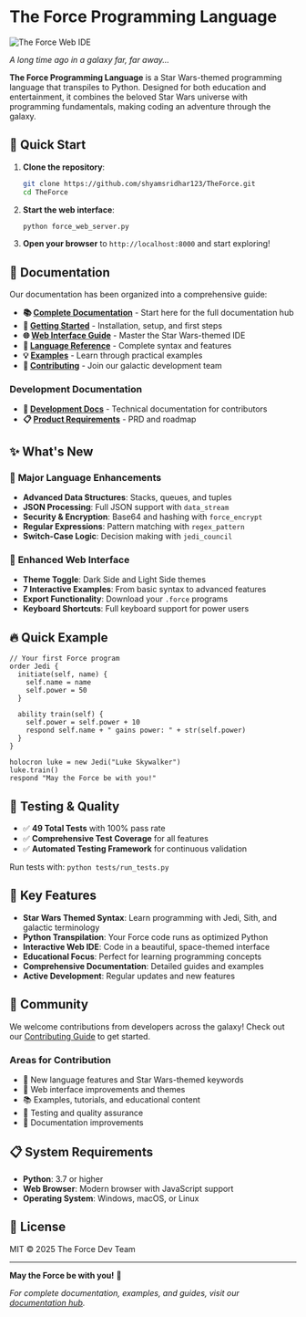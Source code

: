 # The Force Programming Language

![The Force Web IDE](https://github.com/user-attachments/assets/e8cd8bab-8023-49c9-804a-03f9e14e4b06)

*A long time ago in a galaxy far, far away...*

**The Force Programming Language** is a Star Wars-themed programming language that transpiles to Python. Designed for both education and entertainment, it combines the beloved Star Wars universe with programming fundamentals, making coding an adventure through the galaxy.

## 🚀 Quick Start

1. **Clone the repository**:
   ```bash
   git clone https://github.com/shyamsridhar123/TheForce.git
   cd TheForce
   ```

2. **Start the web interface**:
   ```bash
   python force_web_server.py
   ```

3. **Open your browser** to `http://localhost:8000` and start exploring!

## 📖 Documentation

Our documentation has been organized into a comprehensive guide:

- **📚 [Complete Documentation](docs/index.md)** - Start here for the full documentation hub
- **🚀 [Getting Started](docs/getting-started.md)** - Installation, setup, and first steps  
- **🌐 [Web Interface Guide](docs/web-interface.md)** - Master the Star Wars-themed IDE
- **📖 [Language Reference](docs/language-reference.md)** - Complete syntax and features
- **💡 [Examples](docs/examples.md)** - Learn through practical examples
- **🤝 [Contributing](docs/contributing.md)** - Join our galactic development team

### Development Documentation
- **🔧 [Development Docs](docs/development/)** - Technical documentation for contributors
- **📋 [Product Requirements](docs/prd.md)** - PRD and roadmap

## ✨ What's New

### 🚀 **Major Language Enhancements**
- **Advanced Data Structures**: Stacks, queues, and tuples
- **JSON Processing**: Full JSON support with `data_stream`
- **Security & Encryption**: Base64 and hashing with `force_encrypt`
- **Regular Expressions**: Pattern matching with `regex_pattern`
- **Switch-Case Logic**: Decision making with `jedi_council`

### 🎨 **Enhanced Web Interface**
- **Theme Toggle**: Dark Side and Light Side themes
- **7 Interactive Examples**: From basic syntax to advanced features
- **Export Functionality**: Download your `.force` programs
- **Keyboard Shortcuts**: Full keyboard support for power users

## 🔥 Quick Example

```force
// Your first Force program
order Jedi {
  initiate(self, name) {
    self.name = name
    self.power = 50
  }
  
  ability train(self) {
    self.power = self.power + 10
    respond self.name + " gains power: " + str(self.power)
  }
}

holocron luke = new Jedi("Luke Skywalker")
luke.train()
respond "May the Force be with you!"
```

## 🧪 Testing & Quality

- ✅ **49 Total Tests** with 100% pass rate
- ✅ **Comprehensive Test Coverage** for all features
- ✅ **Automated Testing Framework** for continuous validation

Run tests with: `python tests/run_tests.py`

## 🌟 Key Features

- **Star Wars Themed Syntax**: Learn programming with Jedi, Sith, and galactic terminology
- **Python Transpilation**: Your Force code runs as optimized Python
- **Interactive Web IDE**: Code in a beautiful, space-themed interface
- **Educational Focus**: Perfect for learning programming concepts
- **Comprehensive Documentation**: Detailed guides and examples
- **Active Development**: Regular updates and new features

## 🤝 Community

We welcome contributions from developers across the galaxy! Check out our [Contributing Guide](docs/contributing.md) to get started.

### Areas for Contribution
- 🌟 New language features and Star Wars-themed keywords
- 🎨 Web interface improvements and themes
- 📚 Examples, tutorials, and educational content
- 🧪 Testing and quality assurance
- 📖 Documentation improvements

## 📋 System Requirements

- **Python**: 3.7 or higher
- **Web Browser**: Modern browser with JavaScript support
- **Operating System**: Windows, macOS, or Linux

## 📄 License

MIT © 2025 The Force Dev Team

---

**May the Force be with you!** 🌟

*For complete documentation, examples, and guides, visit our [documentation hub](docs/index.md).*